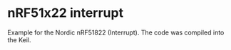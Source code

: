 # nRF51x22 interrupt
Example for the Nordic nRF51822 (Interrupt). The code was compiled into the Keil.
